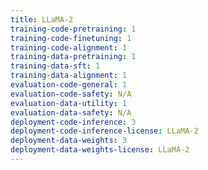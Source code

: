 ```yaml
---
title: LLaMA-2
training-code-pretraining: 1
training-code-finetuning: 1
training-code-alignment: 1
training-data-pretraining: 1
training-data-sft: 1
training-data-alignment: 1
evaluation-code-general: 1
evaluation-code-safety: N/A
evaluation-data-utility: 1
evaluation-data-safety: N/A
deployment-code-inference: 3
deployment-code-inference-license: LLaMA-2
deployment-data-weights: 3
deployment-data-weights-license: LLaMA-2
---
```


